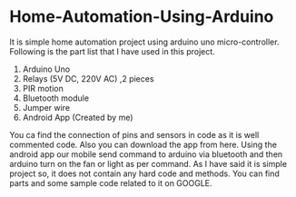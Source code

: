 # Home-Automation-Using-Arduino
It is simple home automation project using arduino uno micro-controller.
Following is the part list that I have used in this project.
 1. Arduino Uno
 2. Relays (5V DC, 220V AC) ,2 pieces
 3. PIR motion 
 4. Bluetooth module
 5. Jumper wire
 6. Android App (Created by me)
 
 
You ca find the connection of pins and sensors in code as it is well commented code.
Also you can download the app from here. 
Using the android app our mobile send command to arduino via bluetooth and then arduino turn on the fan or light as per command. As I have said it is simple project so, it does not contain any hard code and methods. You can find parts and some sample code related to it on GOOGLE.
 
